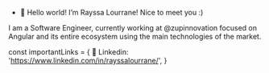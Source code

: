 - 👋 Hello world! I’m Rayssa Lourrane! Nice to meet you :)

I am a Software Engineer, currently working at @zupinnovation focused on Angular and its entire ecosystem using the main technologies of the market.

const importantLinks = {
   📒 Linkedin: 'https://www.linkedin.com/in/rayssalourrane/', 
}
